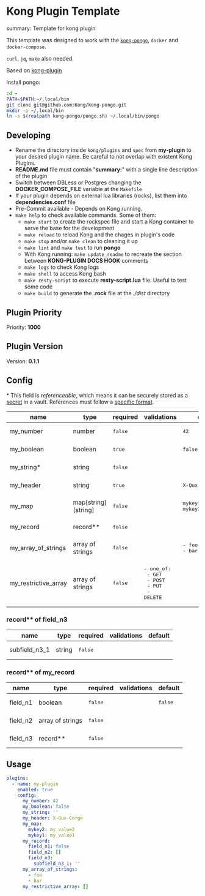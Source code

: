 # Kong Plugin Template

summary: Template for kong plugin

This template was designed to work with the
[`kong-pongo`](https://github.com/Kong/kong-pongo), `docker` and `docker-compose`.

`curl`, `jq`, `make` also needed.

Based on [kong-plugin](https://github.com/Kong/kong-plugin)

Install pongo:

```bash
cd ~
PATH=$PATH:~/.local/bin
git clone git@github.com:Kong/kong-pongo.git
mkdir -p ~/.local/bin
ln -s $(realpath kong-pongo/pongo.sh) ~/.local/bin/pongo
```

## Developing

- Rename the directory inside `kong/plugins` and `spec` from **my-plugin** to your desired plugin name. Be careful to not overlap with existent Kong Plugins.
- **README.md** file must contain "**summary:**" with a single line description of the plugin
- Switch between DBLess or Postgres changing the **DOCKER_COMPOSE_FILE** variable at the `Makefile`
- If your plugin depends on external lua libraries (rocks), list them into **dependencies.conf** file
- Pre-Commit available - Depends on Kong running.
- `make help` to check available commands. Some of them:
  - `make start` to create the rockspec file and start a Kong container to serve the base for the development
  - `make reload` to reload Kong and the chages in plugin's code
  - `make stop` and/or `make clean` to cleaning it up
  - `make lint` and `make test` to run **pongo**
  - With Kong running: `make update_readme` to recreate the section between **KONG-PLUGIN DOCS HOOK** comments
  - `make logs` to check Kong logs
  - `make shell` to access Kong bash
  - `make resty-script` to execute **resty-script.lua** file. Useful to test some code
  - `make build` to generate the **.rock** file at the _./dist_ directory

<!-- BEGINNING OF KONG-PLUGIN DOCS HOOK -->
## Plugin Priority

Priority: **1000**

## Plugin Version

Version: **0.1.1**

## Config

&ast; This field is _referenceable_, which means it can be securely stored as a [secret](https://docs.konghq.com/gateway/latest/kong-enterprise/secrets-management/) in a vault. References must follow a [specific format](https://docs.konghq.com/gateway/latest/kong-enterprise/secrets-management/reference-format/).

| name | type | required | validations | default |
|-----|-----|-----|-----|-----|
| my_number | number | <pre>false</pre> |  | <pre>42</pre> |
| my_boolean | boolean | <pre>true</pre> |  | <pre>false</pre> |
| my_string* | string | <pre>false</pre> |  |  |
| my_header | string | <pre>true</pre> |  | <pre>X-Qux-Corge</pre> |
| my_map | map[string][string] | <pre>false</pre> |  | <pre>mykey1: my_value1<br/>mykey2: my_value2</pre> |
| my_record | record** | <pre>false</pre> |  |  |
| my_array_of_strings | array of strings | <pre>false</pre> |  | <pre>- foo<br/>- bar</pre> |
| my_restrictive_array | array of strings | <pre>false</pre> | <pre>- one_of:<br/>  - GET<br/>  - POST<br/>  - PUT<br/>  - DELETE</pre> |  |

### record** of field_n3

| name | type | required | validations | default |
|-----|-----|-----|-----|-----|
| subfield_n3_1 | string | <pre>false</pre> |  |  |

### record** of my_record

| name | type | required | validations | default |
|-----|-----|-----|-----|-----|
| field_n1 | boolean | <pre>false</pre> |  | <pre>false</pre> |
| field_n2 | array of strings | <pre>false</pre> |  |  |
| field_n3 | record** | <pre>false</pre> |  |  |

## Usage

```yaml
plugins:
  - name: my-plugin
    enabled: true
    config:
      my_number: 42
      my_boolean: false
      my_string: ''
      my_header: X-Qux-Corge
      my_map:
        mykey2: my_value2
        mykey1: my_value1
      my_record:
        field_n1: false
        field_n2: []
        field_n3:
          subfield_n3_1: ''
      my_array_of_strings:
        - foo
        - bar
      my_restrictive_array: []

```
<!-- END OF KONG-PLUGIN DOCS HOOK -->
